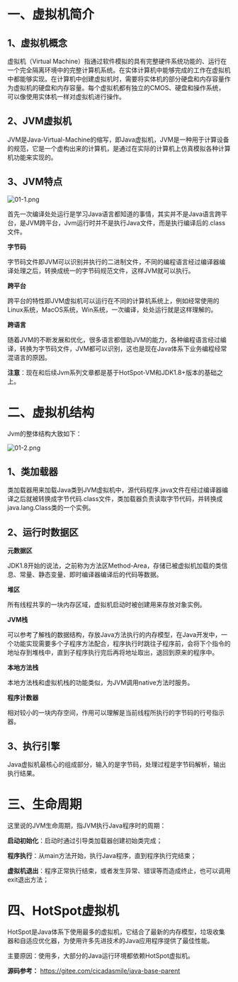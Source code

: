 # 一、虚拟机简介

## 1、虚拟机概念

虚拟机（Virtual Machine）指通过软件模拟的具有完整硬件系统功能的、运行在一个完全隔离环境中的完整计算机系统。在实体计算机中能够完成的工作在虚拟机中都能够实现。在计算机中创建虚拟机时，需要将实体机的部分硬盘和内存容量作为虚拟机的硬盘和内存容量。每个虚拟机都有独立的CMOS、硬盘和操作系统，可以像使用实体机一样对虚拟机进行操作。

## 2、JVM虚拟机

JVM是Java-Virtual-Machine的缩写，即Java虚拟机，JVM是一种用于计算设备的规范，它是一个虚构出来的计算机，是通过在实际的计算机上仿真模拟各种计算机功能来实现的。

## 3、JVM特点

![](https://images.gitee.com/uploads/images/2021/0823/222800_a814fac9_5064118.png "01-1.png")

首先一次编译处处运行是学习Java语言都知道的事情，其实并不是Java语言跨平台，是JVM跨平台，Jvm运行时并不是执行Java文件，而是执行编译后的.class文件。

**字节码**

字节码文件即JVM可以识别并执行的二进制文件，不同的编程语言经过编译器编译处理之后，转换成统一的字节码规范文件，这样JVM就可以执行。

**跨平台**

跨平台的特性即JVM虚拟机可以运行在不同的计算机系统上，例如经常使用的Linux系统，MacOS系统，Win系统，一次编译，处处运行就是这样理解的。

**跨语言**

随着JVM的不断发展和优化，很多语言都借助JVM的能力，各种编程语言经过编译，转换为字节码文件，JVM都可以识别，这也是现在Java体系下业务编程经常混语言的原因。

**注意**：现在和后续Jvm系列文章都是基于HotSpot-VM和JDK1.8+版本的基础之上。

# 二、虚拟机结构

Jvm的整体结构大致如下：

![](https://images.gitee.com/uploads/images/2021/0823/222826_8834a40a_5064118.png "01-2.png")

## 1、类加载器

类加载器用来加载Java类到JVM虚拟机中，源代码程序.java文件在经过编译器编译之后就被转换成字节代码.class文件，类加载器负责读取字节代码，并转换成java.lang.Class类的一个实例。

## 2、运行时数据区

**元数据区**

JDK1.8开始的说法，之前称为方法区Method-Area，存储已被虚拟机加载的类信息、常量、静态变量、即时编译器编译后的代码等数据。

**堆区**

所有线程共享的一块内存区域，虚拟机启动时被创建用来存放对象实例。

**JVM栈**

可以参考了解栈的数据结构，存放Java方法执行的内存模型，在Java开发中，一个功能实现需要多个子程序方法配合，程序执行时跳往子程序前，会将下个指令的地址存到堆栈中，直到子程序执行完后再将地址取出，退回到原来的程序中。

**本地方法栈**

本地方法栈和虚拟机栈的功能类似，为JVM调用native方法时服务。

**程序计数器**

相对较小的一块内存空间，作用可以理解是当前线程所执行的字节码的行号指示器。

## 3、执行引擎

Java虚拟机最核心的组成部分，输入的是字节码，处理过程是字节码解析，输出执行结果。

# 三、生命周期

这里说的JVM生命周期，指JVM执行Java程序时的周期：

**启动初始化**：启动时通过引导类加载器创建初始类完成；

**程序执行**：从main方法开始，执行Java程序，直到程序执行完结束；

**虚拟机退出**：程序正常执行结束，或者发生异常、错误等而造成终止，也可以调用exit退出方法；

# 四、HotSpot虚拟机

HotSpot是Java体系下使用最多的虚拟机，它结合了最新的内存模型，垃圾收集器和自适应优化器，为使用许多先进技术的Java应用程序提供了最佳性能。

主要原因：使用多，大部分的Java运行环境都依赖HotSpot虚拟机。

**源码参考：** https://gitee.com/cicadasmile/java-base-parent